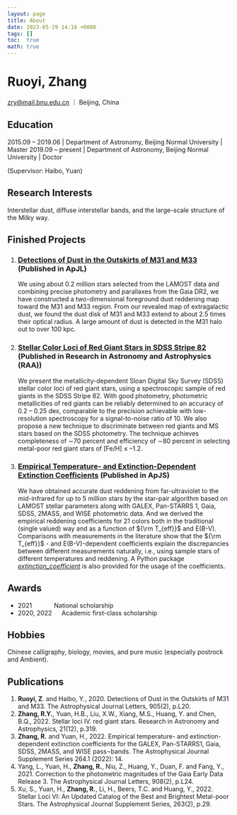 ```yaml
---
layout: page
title: About
date: 2023-05-29 14:18 +0800
tags: []
toc:  true
math: true
---
```



# Ruoyi, Zhang
zry@mail.bnu.edu.cn ｜ Beijing, China


## Education  
2015.09 – 2019.06 | Department of Astronomy, Beijing Normal University | Master
2019.09 – present | Department of Astronomy, Beijing Normal University | Doctor

(Supervisor: Haibo, Yuan)


## Research Interests
Interstellar dust, diffuse interstellar bands, and the large-scale structure of the Milky way.


## Finished Projects

1.	### [Detections of Dust in the Outskirts of M31 and M33](https://iopscience.iop.org/article/10.3847/2041-8213/abccc4) (Published in ApJL)  
    We using about 0.2 million stars selected from the LAMOST data and combining precise photometry and parallaxes from the Gaia DR2, we have constructed a two-dimensional foreground dust reddening map toward the M31 and M33 region. From our revealed map of extragalactic dust, we found the dust disk of M31 and M33 extend to about 2.5 times their optical radius. A large amount of dust is detected in the M31 halo out to over 100 kpc.

2.	### [Stellar Color Loci of Red Giant Stars in SDSS Stripe 82](https://iopscience.iop.org/article/10.1088/1674-4527/21/12/319) (Published in Research in Astronomy and Astrophysics (RAA))
    We present the metallicity-dependent Sloan Digital Sky Survey (SDSS) stellar color loci of red giant stars, using a spectroscopic sample of red giants in the SDSS Stripe 82. With good photometry, photometric metallicities of red giants can be reliably determined to an accuracy of 0.2 – 0.25 dex, comparable to the precision achievable with low-resolution spectroscopy for a signal-to-noise ratio of 10. We also propose a new technique to discriminate between red giants and MS stars based on the SDSS photometry. The technique achieves completeness of ∼70 percent and efficiency of ∼80 percent in selecting metal-poor red giant stars of \[Fe/H\] ≤ –1.2.

3.	### [Empirical Temperature- and Extinction-Dependent Extinction Coefficients](https://iopscience.iop.org/article/10.3847/1538-4365/ac9dfa)  (Published in ApJS)
    We have obtained accurate dust reddening from far-ultraviolet to the mid-infrared for up to 5 million stars by the star-pair algorithm based on LAMOST stellar parameters along with GALEX, Pan-STARRS 1, Gaia, SDSS, 2MASS, and WISE photometric data. And we derived the empirical reddening coefficients for 21 colors both in the traditional (single valued) way and as a function of ${\rm T_{eff}}$ and E(B-V). Comparisons with measurements in the literature show that the ${\rm T_{eff}}$ - and E(B-V)-dependent coefficients explain the discrepancies between different measurements naturally, i.e., using sample stars of different temperatures and reddening. A Python package [*extinction_coefficient*](https://github.com/vnohhf/extinction_coefficient) is also provided for the usage of the coefficients.

    
## Awards
+ 2021 &emsp;&emsp;&emsp; National scholarship
+ 2020, 2022 &emsp; Academic first-class scholarship


## Hobbies
Chinese calligraphy, biology, movies, and pure music (especially postrock and Ambient).


## Publications
1.	**Ruoyi, Z**. and Haibo, Y., 2020. Detections of Dust in the Outskirts of M31 and M33. The Astrophysical Journal Letters, 905(2), p.L20.
2.	**Zhang, R.Y.**, Yuan, H.B., Liu, X.W., Xiang, M.S., Huang, Y. and Chen, B.Q., 2022. Stellar loci IV. red giant stars. Research in Astronomy and Astrophysics, 21(12), p.319.
3.	**Zhang, R.** and Yuan, H., 2022. Empirical temperature- and extinction-dependent extinction coefficients for the GALEX, Pan-STARRS1, Gaia, SDSS, 2MASS, and WISE pass¬bands. The Astrophysical Journal Supplement Series 264.1 (2022): 14.
4.	Yang, L., Yuan, H., **Zhang, R.**, Niu, Z., Huang, Y., Duan, F. and Fang, Y., 2021. Correction to the photometric magnitudes of the Gaia Early Data Release 3. The Astrophysical Journal Letters, 908(2), p.L24.
5.	Xu, S., Yuan, H., **Zhang, R.**, Li, H., Beers, T.C. and Huang, Y., 2022. Stellar Loci VI: An Updated Catalog of the Best and Brightest Metal-poor Stars. The Astrophysical Journal Supplement Series, 263(2), p.29.

